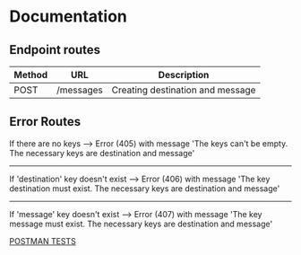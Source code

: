 # Documentation

## Endpoint routes

| Method | URL | Description |
|-------------|-------------|-------------|
| POST | /messages | Creating destination and message |



## Error Routes

If there are no keys --> Error (405) with message 'The keys can't be empty. The necessary keys are destination and message'

---

If 'destination' key doesn't exist --> Error (406) with message 'The key destination must exist. The necessary keys are destination and message'

---

If 'message' key doesn't exist --> Error (407) with message 'The key message must exist. The necessary keys are destination and message'

[POSTMAN TESTS](Tests-Exercise02.postman_collection.json)
<!-- | .env  | 
| PORT  | 
| MONDODB_URI  |  -->